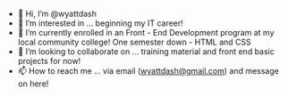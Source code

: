 - 👋 Hi, I’m @wyattdash
- 👀 I’m interested in ... beginning my IT career! 
- 🌱 I’m currently enrolled in an Front - End Development program at my local community college! One semester down - HTML and CSS
- 💞️ I’m looking to collaborate on ... training material and front end basic projects for now!
- 📫 How to reach me ... via email (wyattdash@gmail.com) and message on here!

<!---
wyattdash/wyattdash is a ✨ special ✨ repository because its `README.md` (this file) appears on your GitHub profile.
You can click the Preview link to take a look at your changes.
--->
